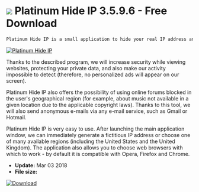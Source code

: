 # ![](https://cdn.softexe.net/static/icon/a/platinum-hide-ip-10600.png) Platinum Hide IP 3.5.9.6 - Free Download

```sh
Platinum Hide IP is a small application to hide your real IP address and replace it with dummy to protect the user while using the network.
```
[![Platinum Hide IP](https://gallery.dpcdn.pl/imgc/Tools/77375/g_-_420x350_1.5_-_x20170829150003_0.jpg)](https://softexe.net/win/system/archive-programs/platinum-hide-ip:pRfRR.html)

Thanks to the described program, we will increase security while viewing websites, protecting your private data, and also make our activity impossible to detect (therefore, no personalized ads will appear on our screen). 
 
 Platinum Hide IP also offers the possibility of using online forums blocked in the user's geographical region (for example, about music not available in a given location due to the applicable copyright laws). Thanks to this tool, we will also send anonymous e-mails via any e-mail service, such as Gmail or Hotmail.
 
 Platinum Hide IP is very easy to use. After launching the main application window, we can immediately generate a fictitious IP address or choose one of many available regions (including the United States and the United Kingdom). The application also allows you to choose web browsers with which to work - by default it is compatible with Opera, Firefox and Chrome.


- **Update:** Mar 03 2018
- **File size:** 

[![Download](https://cdn.softexe.net/static/img/download.png)](https://softexe.net/win/system/archive-programs/platinum-hide-ip:pRfRR.html)

